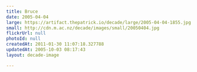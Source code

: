 ```yaml
---
title: Bruce
date: 2005-04-04
large: https://artifact.thepatrick.io/decade/large/2005-04-04-1855.jpg
small: http://cdn.m.ac.nz/decade/images/small/20050404.jpg
flickrUrl: null
photoId: null
createdAt: 2011-01-30 11:07:18.327788
updatedAt: 2005-10-03 08:17:43
layout: decade-image

---
```


